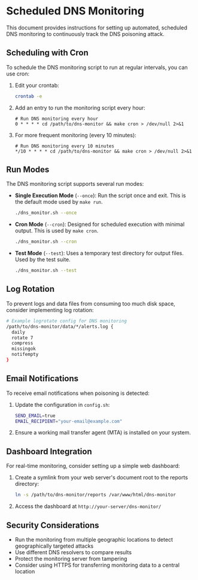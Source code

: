 # Scheduled DNS Monitoring

This document provides instructions for setting up automated, scheduled DNS monitoring to continuously track the DNS poisoning attack.

## Scheduling with Cron

To schedule the DNS monitoring script to run at regular intervals, you can use cron:

1. Edit your crontab:
   ```bash
   crontab -e
   ```

2. Add an entry to run the monitoring script every hour:
   ```
   # Run DNS monitoring every hour
   0 * * * * cd /path/to/dns-monitor && make cron > /dev/null 2>&1
   ```

3. For more frequent monitoring (every 10 minutes):
   ```
   # Run DNS monitoring every 10 minutes
   */10 * * * * cd /path/to/dns-monitor && make cron > /dev/null 2>&1
   ```

## Run Modes

The DNS monitoring script supports several run modes:

- **Single Execution Mode** (`--once`): Run the script once and exit. This is the default mode used by `make run`.
  ```bash
  ./dns_monitor.sh --once
  ```

- **Cron Mode** (`--cron`): Designed for scheduled execution with minimal output. This is used by `make cron`.
  ```bash
  ./dns_monitor.sh --cron
  ```

- **Test Mode** (`--test`): Uses a temporary test directory for output files. Used by the test suite.
  ```bash
  ./dns_monitor.sh --test
  ```

## Log Rotation

To prevent logs and data files from consuming too much disk space, consider implementing log rotation:

```bash
# Example logrotate config for DNS monitoring
/path/to/dns-monitor/data/*/alerts.log {
  daily
  rotate 7
  compress
  missingok
  notifempty
}
```

## Email Notifications

To receive email notifications when poisoning is detected:

1. Update the configuration in `config.sh`:
   ```bash
   SEND_EMAIL=true
   EMAIL_RECIPIENT="your-email@example.com"
   ```

2. Ensure a working mail transfer agent (MTA) is installed on your system.

## Dashboard Integration

For real-time monitoring, consider setting up a simple web dashboard:

1. Create a symlink from your web server's document root to the reports directory:
   ```bash
   ln -s /path/to/dns-monitor/reports /var/www/html/dns-monitor
   ```

2. Access the dashboard at `http://your-server/dns-monitor/`

## Security Considerations

- Run the monitoring from multiple geographic locations to detect geographically targeted attacks
- Use different DNS resolvers to compare results
- Protect the monitoring server from tampering
- Consider using HTTPS for transferring monitoring data to a central location